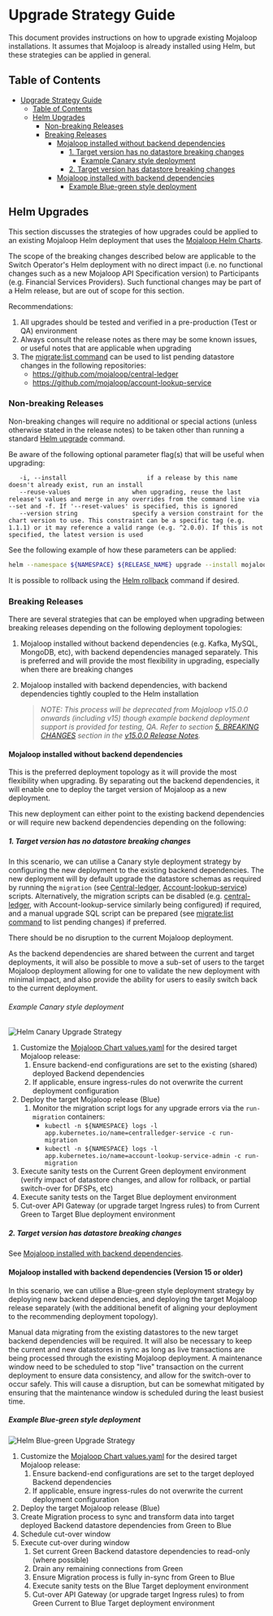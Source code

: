# Upgrade Strategy Guide

This document provides instructions on how to upgrade existing Mojaloop installations. It assumes that Mojaloop is already installed using Helm, but these strategies can be applied in general.

## Table of Contents

- [Upgrade Strategy Guide](#upgrade-strategy-guide)
  - [Table of Contents](#table-of-contents)
  - [Helm Upgrades](#helm-upgrades)
    - [Non-breaking Releases](#non-breaking-releases)
    - [Breaking Releases](#breaking-releases)
      - [Mojaloop installed without backend dependencies](#mojaloop-installed-without-backend-dependencies)
        - [1. Target version has no datastore breaking changes](#1-target-version-has-no-datastore-breaking-changes)
          - [Example Canary style deployment](#example-canary-style-deployment)
        - [2. Target version has datastore breaking changes](#2-target-version-has-datastore-breaking-changes)
      - [Mojaloop installed with backend dependencies](#mojaloop-installed-with-backend-dependencies)
        - [Example Blue-green style deployment](#example-blue-green-style-deployment)

## Helm Upgrades

This section discusses the strategies of how upgrades could be applied to an existing Mojaloop Helm deployment that uses the [Mojaloop Helm Charts](https://github.com/mojaloop/helm).

The scope of the breaking changes described below are applicable to the Switch Operator's Helm deployment with no direct impact (i.e. no functional changes such as a new Mojaloop API Specification version) to Participants (e.g. Financial Services Providers). Such functional changes may be part of a Helm release, but are out of scope for this section.

Recommendations:

1. All upgrades should be tested and verified in a pre-production (Test or QA) environment
2. Always consult the release notes as there may be some known issues, or useful notes that are applicable when upgrading
3. The [migrate:list command](https://knexjs.org/#Migrations) can be used to list pending datastore changes in the following repositories:
    - <https://github.com/mojaloop/central-ledger>
    - <https://github.com/mojaloop/account-lookup-service>

### Non-breaking Releases

Non-breaking changes will require no additional or special actions (unless otherwise stated in the release notes) to be taken other than running a standard [Helm upgrade](https://helm.sh/docs/helm/helm_upgrade) command.

Be aware of the following optional parameter flag(s) that will be useful when upgrading:

```
   -i, --install                      if a release by this name doesn't already exist, run an install
   --reuse-values                 when upgrading, reuse the last release's values and merge in any overrides from the command line via --set and -f. If '--reset-values' is specified, this is ignored
   --version string               specify a version constraint for the chart version to use. This constraint can be a specific tag (e.g. 1.1.1) or it may reference a valid range (e.g. ^2.0.0). If this is not specified, the latest version is used
```

See the following example of how these parameters can be applied:

```bash
helm --namespace ${NAMESPACE} ${RELEASE_NAME} upgrade --install mojaloop/mojaloop --reuse-values --version ${RELEASE_VERSION}
```

It is possible to rollback using the [Helm rollback](https://helm.sh/docs/helm/helm_rollback/) command if desired.

### Breaking Releases

There are several strategies that can be employed when upgrading between breaking releases depending on the following deployment topologies:

1. Mojaloop installed without backend dependencies (e.g. Kafka, MySQL, MongoDB, etc), with backend dependencies managed separately. This is preferred and will provide the most flexibility in upgrading, especially when there are breaking changes

2. Mojaloop installed with backend dependencies, with backend dependencies tightly coupled to the Helm installation

    > *NOTE: This process will be deprecated from Mojaloop v15.0.0 onwards (including v15) though example backend deployment support is provided for testing, QA. Refer to section [5. BREAKING CHANGES](https://github.com/mojaloop/helm/blob/master/.changelog/release-v15.0.0.md#5-breaking-changes) section in the [v15.0.0 Release Notes](https://github.com/mojaloop/helm/blob/master/.changelog/release-v15.0.0.md).*


#### Mojaloop installed without backend dependencies

This is the preferred deployment topology as it will provide the most flexibility when upgrading. By separating out the backend dependencies, it will enable one to deploy the target version of Mojaloop as a new deployment.

This new deployment can either point to the existing backend dependencies or will require new backend dependencies depending on the following:

##### 1. Target version has no datastore breaking changes

In this scenario, we can utilise a Canary style deployment strategy by configuring the new deployment to the existing backend dependencies. The new deployment will by default upgrade the datastore schemas as required by running the `migration` (see [Central-ledger](https://github.com/mojaloop/central-ledger/tree/master/migrations), [Account-lookup-service](https://github.com/mojaloop/account-lookup-service/tree/master/migrations)) scripts. Alternatively, the migration scripts can be disabled (e.g. [central-ledger](https://github.com/mojaloop/helm/blob/master/mojaloop/values.yaml#L147), with Account-lookup-service similarly being configured) if required, and a manual upgrade SQL script can be prepared (see [migrate:list command](https://knexjs.org/#Migrations) to list pending changes) if preferred.

There should be no disruption to the current Mojaloop deployment.

As the backend dependencies are shared between the current and target deployments, it will also be possible to move a sub-set of users to the target Mojaloop deployment allowing for one to validate the new deployment with minimal impact, and also provide the ability for users to easily switch back to the current deployment.

###### Example Canary style deployment

![Helm Canary Upgrade Strategy](./assets/diagrams/upgradeStrategies/helm-canary-upgrade-strategy.svg)

1. Customize the [Mojaloop Chart values.yaml](https://github.com/mojaloop/helm/blob/master/mojaloop/values.yaml) for the desired target Mojaloop release:
   1. Ensure backend-end configurations are set to the existing (shared) deployed Backend dependencies
   2. If applicable, ensure ingress-rules do not overwrite the current deployment configuration
2. Deploy the target Mojaloop release (Blue)
   1. Monitor the migration script logs for any upgrade errors via the `run-migration` containers:
      - `kubectl -n ${NAMESPACE} logs -l app.kubernetes.io/name=centralledger-service -c run-migration`
      - `kubectl -n ${NAMESPACE} logs -l app.kubernetes.io/name=account-lookup-service-admin -c run-migration`
3. Execute sanity tests on the Current Green deployment environment (verify impact of datastore changes, and allow for rollback, or partial switch-over for DFSPs, etc)
4. Execute sanity tests on the Target Blue deployment environment
5. Cut-over API Gateway (or upgrade target Ingress rules) to from Current Green to Target Blue deployment environment

##### 2. Target version has datastore breaking changes

See [Mojaloop installed with backend dependencies](#mojaloop-installed-with-backend-dependencies).

#### Mojaloop installed with backend dependencies (Version 15 or older)

In this scenario, we can utilise a Blue-green style deployment strategy by deploying new backend dependencies, and deploying the target Mojaloop release separately (with the additional benefit of aligning your deployment to the recommending deployment topology).

Manual data migrating from the existing datastores to the new target backend dependencies will be required. It will also be necessary to keep the current and new datastores in sync as long as live transactions are being processed through the existing Mojaloop deployment. A maintenance window need to be scheduled to stop "live" transaction on the current deployment to ensure data consistency, and allow for the switch-over to occur safely. This will cause a disruption, but can be somewhat mitigated by ensuring that the maintenance window is scheduled during the least busiest time.

##### Example Blue-green style deployment

![Helm Blue-green Upgrade Strategy](./assets/diagrams/upgradeStrategies/helm-blue-green-upgrade-strategy.svg)

1. Customize the [Mojaloop Chart values.yaml](https://github.com/mojaloop/helm/blob/master/mojaloop/values.yaml) for the desired target Mojaloop release:
   1. Ensure backend-end configurations are set to the target deployed Backend dependencies
   2. If applicable, ensure ingress-rules do not overwrite the current deployment configuration
2. Deploy the target Mojaloop release (Blue)
3. Create Migration process to sync and transform data into target deployed Backend datastore dependencies from Green to Blue
4. Schedule cut-over window
5. Execute cut-over during window
   1. Set current Green Backend datastore dependencies to read-only (where possible)
   2. Drain any remaining connections from Green
   3. Ensure Migration process is fully in-sync from Green to Blue
   4. Execute sanity tests on the Blue Target deployment environment
   5. Cut-over API Gateway (or upgrade target Ingress rules) to from Green Current to Blue Target deployment environment
